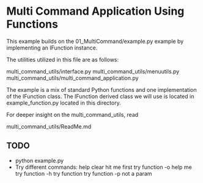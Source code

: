 # Multi Command Application Using Functions

This example builds on the 01_MultiCommand/example.py example by implementing an IFunction instance. 

The utilities utilized in this file are as follows:

multi_command_utils/interface.py
multi_command_utils/menuutils.py
multi_command_utils/multi_command_application.py

The example is a mix of standard Python functions and one implementation of the IFunction class. The IFunction derived class we will use is located in example_function.py located in this directory. 

For deeper insight on the multi_command_utils, read 

multi_command_utils/ReadMe.md

## TODO
- python example.py
- Try different commands:
help
clear
hit me first
try function -o help me
try function -h
try function 
try function -p not a param
